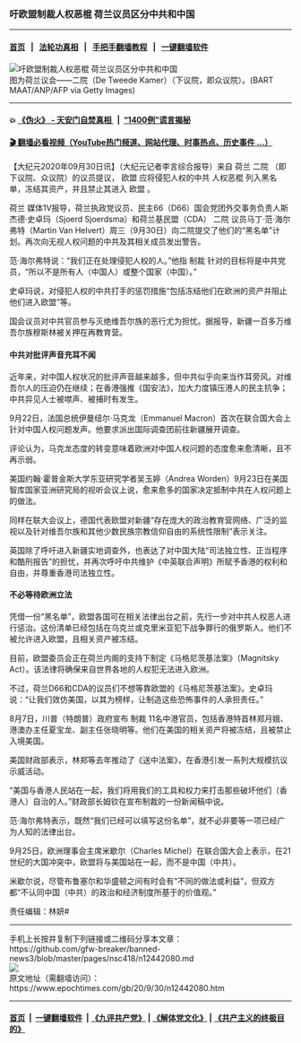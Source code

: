 ### 吁欧盟制裁人权恶棍 荷兰议员区分中共和中国
------------------------

#### [首页](https://github.com/gfw-breaker/banned-news3/blob/master/README.md) &nbsp;&nbsp;|&nbsp;&nbsp; [法轮功真相](https://github.com/begood0513/basic/blob/master/README.md)  &nbsp;&nbsp;|&nbsp;&nbsp; [手把手翻墙教程](https://github.com/gfw-breaker/guides/wiki)  &nbsp;&nbsp;|&nbsp;&nbsp; [一键翻墙软件](https://github.com/gfw-breaker/nogfw/blob/master/README.md)  



<div><img alt="吁欧盟制裁人权恶棍 荷兰议员区分中共和中国" class="attachment-djy_600_400 size-djy_600_400 wp-post-image" src="https://i.epochtimes.com/assets/uploads/2020/09/GettyImages-1213955172-600x400.jpg"/>
<div class="caption">
 图为荷兰议会——二院（De Tweede Kamer）（下议院，即众议院）。(BART MAAT/ANP/AFP via Getty Images)
</div></div><hr/>

#### 💥 [《伪火》 - 天安门自焚真相 ](http://158.247.195.190:10000/videos/blog/weihuo.html)&nbsp; |&nbsp; [“1400例”谎言揭秘  ](http://158.247.195.190:10000/videos/blog/jiexi1400.html)

#### [ 🎬  翻墙必看视频（YouTube热门频道、网站代理、时事热点、历史事件 ...）](https://github.com/gfw-breaker/links/blob/master/banned.md)

<div><p>
 【大纪元2020年09月30日讯】（大纪元记者李言综合报导）来自
 <ok href="https://www.epochtimes.com/gb/tag/%E8%8D%B7%E5%85%B0.html">
  荷兰
 </ok>
 <ok href="https://www.epochtimes.com/gb/tag/%E4%BA%8C%E9%99%A2.html">
  二院
 </ok>
 （即下议院、众议院）的议员提议，
 <ok href="https://www.epochtimes.com/gb/tag/%E6%AC%A7%E7%9B%9F.html">
  欧盟
 </ok>
 应将侵犯人权的中共
 <ok href="https://www.epochtimes.com/gb/tag/%E4%BA%BA%E6%9D%83%E6%81%B6%E6%A3%8D.html">
  人权恶棍
 </ok>
 列入黑名单，冻结其资产，并且禁止其进入
 <ok href="https://www.epochtimes.com/gb/tag/%E6%AC%A7%E7%9B%9F.html">
  欧盟
 </ok>
 。
</p>
<p>
 <ok href="https://www.epochtimes.com/gb/tag/%E8%8D%B7%E5%85%B0.html">
  荷兰
 </ok>
 媒体1V报导，荷兰执政党议员、民主66（D66）国会党团外交事务负责人斯杰德·史卓玛（Sjoerd Sjoerdsma）和荷兰基民盟（CDA）
 <ok href="https://www.epochtimes.com/gb/tag/%E4%BA%8C%E9%99%A2.html">
  二院
 </ok>
 议员马丁·范·海尔弗特（Martin Van Helvert）周三（9月30日）向二院提交了他们的“黑名单”计划。再次向无视人权问题的中共及其相关成员发出警告。
</p>
<p>
 范·海尔弗特说：“我们正在处理侵犯人权的人。”他指
 <ok href="https://www.epochtimes.com/gb/tag/%E5%88%B6%E8%A3%81.html">
  制裁
 </ok>
 针对的目标将是中共党员，“所以不是所有人（中国人）或整个国家（中国）。”
</p>
<p>
 史卓玛说，对侵犯人权的中共打手的惩罚措施“包括冻结他们在欧洲的资产并阻止他们进入欧盟”等。
</p>
<p>
 国会议员对中共官员参与灭绝维吾尔族的恶行尤为担忧。据报导，新疆一百多万维吾尔族穆斯林被关押在再教育营。
</p>
<h4>
 中共对批评声音充耳不闻
</h4>
<p>
 近年来，对中国人权状况的批评声音越来越多，但中共似乎向来当作耳旁风。对维吾尔人的压迫仍在继续；在香港强推《国安法》，加大力度镇压港人的民主抗争；中共异见人士被噤声、被捕时有发生。
</p>
<p>
 9月22日，法国总统伊曼纽尔·马克龙（Emmanuel Macron）首次在联合国大会上针对中国人权问题发声。他要求派出国际调查团前往新疆展开调查。
</p>
<p>
 评论认为，马克龙态度的转变意味着欧洲对中国人权问题的态度愈来愈清晰，且不再示弱。
</p>
<p>
 美国约翰·霍普金斯大学东亚研究学者吴玉婷（Andrea Worden）9月23日在美国智库国家亚洲研究局的视听会议上说，愈来愈多的国家决定抵制中共在人权问题上的做法。
</p>
<p>
 同样在联大会议上，德国代表欧盟对新疆“存在庞大的政治教育营网络、广泛的监视以及针对维吾尔族和其他少数民族宗教信仰自由的系统性限制”表示关注。
</p>
<p>
 英国除了呼吁进入新疆实地调查外，也表达了对中国大陆“司法独立性、正当程序和酷刑报告”的担忧，并再次呼吁中共维护《中英联合声明》所赋予香港的权利和自由，并尊重香港司法独立性。
</p>
<h4>
 不必等待欧洲立法
</h4>
<p>
 凭借一份“黑名单”，欧盟各国可在相关法律出台之前，先行一步对中共人权恶人进行惩治。这份清单已经包括在乌克兰或克里米亚犯下战争罪行的俄罗斯人。他们不被允许进入欧盟，且相关资产被冻结。
</p>
<p>
 目前，欧盟委员会正在荷兰内阁的支持下制定《马格尼茨基法案》（Magnitsky Act）。该法律将确保来自世界各地的人权犯无法进入欧洲。
</p>
<p>
 不过，荷兰D66和CDA的议员们不想等靠欧盟的《马格尼茨基法案》。史卓玛说：“让我们效仿美国，以其为榜样，让制造这些恐怖事件的人承担责任。”
</p>
<p>
 8月7日，川普（特朗普）政府宣布
 <ok href="https://www.epochtimes.com/gb/tag/%E5%88%B6%E8%A3%81.html">
  制裁
 </ok>
 11名中港官员，包括香港特首林郑月娥、港澳办主任夏宝龙、副主任张晓明等。他们在美国的相关资产将被冻结，且被禁止入境美国。
</p>
<p>
 美国财政部表示，林郑等去年推动了《送中法案》，在香港引发一系列大规模抗议示威活动。
</p>
<p>
 “美国与香港人民站在一起，我们将用我们的工具和权力来打击那些破坏他们（香港人）自治的人。”财政部长姆钦在宣布制裁的一份新闻稿中说。
</p>
<p>
 范·海尔弗特表示，既然“我们已经可以填写这份名单”，就不必非要等一项已经广为人知的法律出台。
</p>
<p>
 9月25日，欧洲理事会主席米歇尔（Charles Michel）在联合国大会上表示，在21世纪的大国冲突中，欧盟将与美国站在一起，而不是中国（中共）。
</p>
<p>
 米歇尔说，尽管布鲁塞尔和华盛顿之间有时会有“不同的做法或利益”，但双方都“不认同中国（中共）的政治和经济制度所基于的价值观。”
</p>
<p>
 责任编辑：林妍#
</p>
</div>
<hr/>
手机上长按并复制下列链接或二维码分享本文章：<br/>
https://github.com/gfw-breaker/banned-news3/blob/master/pages/nsc418/n12442080.md <br/>
<a href='https://github.com/gfw-breaker/banned-news3/blob/master/pages/nsc418/n12442080.md'><img src='https://github.com/gfw-breaker/banned-news3/blob/master/pages/nsc418/n12442080.md.png'/></a> <br/>
原文地址（需翻墙访问）：https://www.epochtimes.com/gb/20/9/30/n12442080.htm


------------------------
#### [首页](https://github.com/gfw-breaker/banned-news3/blob/master/README.md) &nbsp;|&nbsp; [一键翻墙软件](https://github.com/gfw-breaker/nogfw/blob/master/README.md) &nbsp;| [《九评共产党》](https://github.com/gfw-breaker/9ping.md/blob/master/README.md#九评之一评共产党是什么) | [《解体党文化》](https://github.com/gfw-breaker/jtdwh.md/blob/master/README.md) | [《共产主义的终极目的》](https://github.com/gfw-breaker/gczydzjmd.md/blob/master/README.md)


<img src='http://gfw-breaker.win/banned-news3/pages/nsc418/n12442080.md' width='0px' height='0px'/>